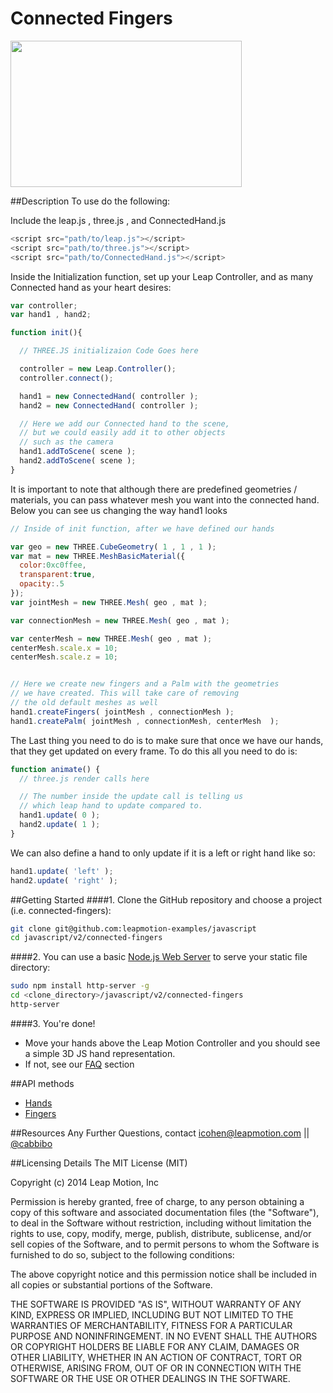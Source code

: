 Connected Fingers 
=====

<img src="http://i.imgur.com/mMbt1Bi.png" width="370" height="234">


##Description
To use do the following:

Include the leap.js , three.js , and ConnectedHand.js

```javascript
<script src="path/to/leap.js"></script>
<script src="path/to/three.js"></script>
<script src="path/to/ConnectedHand.js"></script>
```

Inside the Initialization function, set up your Leap Controller, 
and as many Connected hand as your heart desires:

```javascript
var controller;
var hand1 , hand2;

function init(){

  // THREE.JS initializaion Code Goes here

  controller = new Leap.Controller();
  controller.connect();

  hand1 = new ConnectedHand( controller );
  hand2 = new ConnectedHand( controller );

  // Here we add our Connected hand to the scene,
  // but we could easily add it to other objects
  // such as the camera
  hand1.addToScene( scene );
  hand2.addToScene( scene );
}
```

It is important to note that although there are predefined 
geometries / materials, you can pass whatever mesh you want 
into the connected hand. Below you can see us changing the way
hand1 looks

```javascript
// Inside of init function, after we have defined our hands

var geo = new THREE.CubeGeometry( 1 , 1 , 1 );
var mat = new THREE.MeshBasicMaterial({
  color:0xc0ffee, 
  transparent:true,
  opacity:.5 
});
var jointMesh = new THREE.Mesh( geo , mat );

var connectionMesh = new THREE.Mesh( geo , mat );

var centerMesh = new THREE.Mesh( geo , mat );
centerMesh.scale.x = 10;
centerMesh.scale.z = 10;


// Here we create new fingers and a Palm with the geometries
// we have created. This will take care of removing
// the old default meshes as well
hand1.createFingers( jointMesh , connectionMesh );
hand1.createPalm( jointMesh , connectionMesh, centerMesh  );
```


The Last thing you need to do is to make sure that once we have
our hands, that they get updated on every frame. To do this
all you need to do is:

```javascript
function animate() {
  // three.js render calls here

  // The number inside the update call is telling us
  // which leap hand to update compared to.
  hand1.update( 0 );
  hand2.update( 1 );
}
```

We can also define a hand to only update if it is a left
or right hand like so:

```javascript
hand1.update( 'left' );
hand2.update( 'right' );
```

##Getting Started
####1. Clone the GitHub repository and choose a project (i.e. connected-fingers):
```bash
git clone git@github.com:leapmotion-examples/javascript
cd javascript/v2/connected-fingers
```

####2. You can use a basic [Node.js Web Server](https://www.npmjs.org/package/node-http-server) to serve your static file directory:
```bash
sudo npm install http-server -g
cd <clone_directory>/javascript/v2/connected-fingers
http-server
```

####3. You're done!
* Move your hands above the Leap Motion Controller and you should see a simple 3D JS hand representation.
* If not, see our [FAQ](https://developer.leapmotion.com/downloads/skeletal-beta/faq) section


##API methods
* [Hands](https://developer.leapmotion.com/documentation/skeletal/javascript/api/Leap.Hand.html)
* [Fingers](https://developer.leapmotion.com/documentation/skeletal/javascript/api/Leap.Finger.html)

##Resources
Any Further Questions, contact icohen@leapmotion.com || [@cabbibo](https://www.github.com/cabbibo) 

##Licensing Details
The MIT License (MIT)

Copyright (c) 2014 Leap Motion, Inc

Permission is hereby granted, free of charge, to any person obtaining a copy of this software and associated documentation files (the "Software"), to deal in the Software without restriction, including without limitation the rights to use, copy, modify, merge, publish, distribute, sublicense, and/or sell copies of the Software, and to permit persons to whom the Software is furnished to do so, subject to the following conditions:

The above copyright notice and this permission notice shall be included in all copies or substantial portions of the Software.

THE SOFTWARE IS PROVIDED "AS IS", WITHOUT WARRANTY OF ANY KIND, EXPRESS OR IMPLIED, INCLUDING BUT NOT LIMITED TO THE WARRANTIES OF MERCHANTABILITY, FITNESS FOR A PARTICULAR PURPOSE AND NONINFRINGEMENT. IN NO EVENT SHALL THE AUTHORS OR COPYRIGHT HOLDERS BE LIABLE FOR ANY CLAIM, DAMAGES OR OTHER LIABILITY, WHETHER IN AN ACTION OF CONTRACT, TORT OR OTHERWISE, ARISING FROM, OUT OF OR IN CONNECTION WITH THE SOFTWARE OR THE USE OR OTHER DEALINGS IN THE SOFTWARE.

